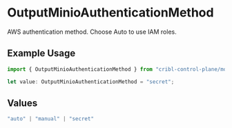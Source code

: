 # OutputMinioAuthenticationMethod

AWS authentication method. Choose Auto to use IAM roles.

## Example Usage

```typescript
import { OutputMinioAuthenticationMethod } from "cribl-control-plane/models/operations";

let value: OutputMinioAuthenticationMethod = "secret";
```

## Values

```typescript
"auto" | "manual" | "secret"
```